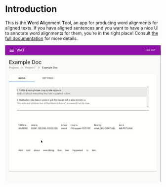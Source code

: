# Introduction

This is the **W**ord **A**lignment **T**ool, an app for producing word alignments for aligned texts.
If you have aligned sentences and you want to have a nice UI to annotate word alignments for them, you're in the right place!
Consult [the full documentation](https://lgessler.com/wat/) for more details.

![](docs/example.gif)
